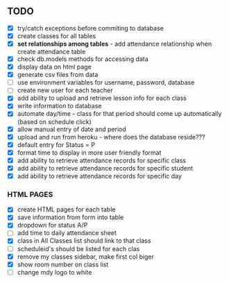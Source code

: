 ## TODO

- [x] try/catch exceptions before commiting to database
- [x] create classes for all tables
- [x] **set relationships among tables** - add attendance relationship when create attendance table
- [x] check db.models methods for accessing data
- [x] display data on html page
- [x] generate csv files from data
- [ ] use environment variables for username, password, database
- [ ] create new user for each teacher
- [x] add ability to upload and retrieve lesson info for each class
- [x] write information to database
- [x] automate day/time - class for that period should come up automatically (based on schedule click)
- [x] allow manual entry of date and period
- [x] upload and run from heroku - where does the database reside???
- [x] default entry for Status = P
- [x] format time to display in more user friendly format
- [x] add ability to retrieve attendance records for specific class
- [x] add ability to retrieve attendance records for specific student
- [x] add ability to retrieve attendance records for specific day

### HTML PAGES

- [x] create HTML pages for each table
- [x] save information from form into table
- [x] dropdown for status A/P
- [ ] add time to daily attendance sheet
- [x] class in All Classes list should link to that class
- [ ] scheduleid's should be listed for each clas
- [x] remove my classes sidebar, make first col biger
- [x] show room number on class list
- [ ] change mdy logo to white
